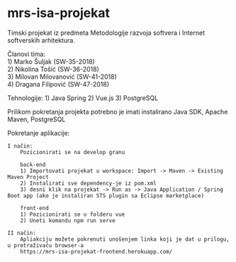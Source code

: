 ﻿# mrs-isa-projekat

Timski projekat iz predmeta Metodologije razvoja softvera i Internet softverskih arhitektura.

Članovi tima:  
	1) Marko Šuljak (SW-35-2018)  
	2) Nikolina Tošić (SW-36-2018)  
	3) Milovan Milovanović (SW-41-2018)  
	4) Dragana Filipović (SW-47-2018)  
	
Tehnologije:
	1) Java Spring
	2) Vue.js
	3) PostgreSQL
	
Prilikom pokretanja projekta potrebno je imati instalirano Java SDK, Apache Maven, PostgreSQL

Pokretanje aplikacije:
	
	I način:
		Pozicionirati se na develop granu
		
		back-end
		1) Importovati projekat u workspace: Import -> Maven -> Existing Maven Project
		2) Instalirati sve dependency-je iz pom.xml
		3) desni klik na projekat -> Run as -> Java Application / Spring Boot app (ako je instaliran STS plugin sa Eclipse marketplace)
		
		front-end
		1) Pozicionirati se u folderu vue
		2) Uneti komandu npm run serve
		
	II način: 
		Apliakciju možete pokrenuti unošenjem linka koji je dat u prilogu, u pretraživaču browser-a 
		https://mrs-isa-projekat-frontend.herokuapp.com/
	
	
	
